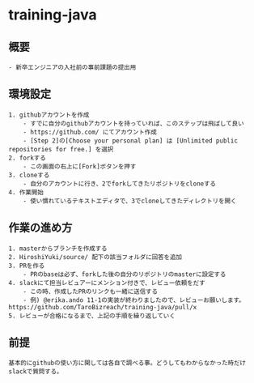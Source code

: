 # training-java
## 概要
	- 新卒エンジニアの入社前の事前課題の提出用
## 環境設定
	1. githubアカウントを作成
		- すでに自分のgithubアカウントを持っていれば、このステップは飛ばして良い
		- https://github.com/ にてアカウント作成
		- [Step 2]の[Choose your personal plan] は [Unlimited public repositories for free.] を選択
	2. forkする
		- この画面の右上に[Fork]ボタンを押す
	3. cloneする
		- 自分のアカウントに行き、2でforkしてきたリポジトリをcloneする
	4. 作業開始
		- 使い慣れているテキストエディタで、3でcloneしてきたディレクトリを開く
## 作業の進め方
	1. masterからブランチを作成する
	2. HiroshiYuki/source/ 配下の該当フォルダに回答を追加
	3. PRを作る
		- PRのbaseは必ず、forkした後の自分のリポジトリのmasterに設定する
	4. slackにて担当レビュアーにメンション付きで、レビュー依頼をだす
		- この時、作成したPRのリンクも一緒に送信する
		- 例) @erika.ando 11-1の実装が終わりましたので、レビューお願いします。 https://github.com/TaroBizreach/training-java/pull/x
	5. レビューが合格になるまで、上記の手順を繰り返していく
## 前提
	基本的にgithubの使い方に関しては各自で調べる事。どうしてもわからなかった時だけslackで質問する。
